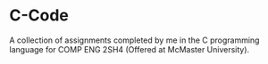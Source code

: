 # C-Code

A collection of assignments completed by me in the C programming language for COMP ENG 2SH4 (Offered at McMaster University).